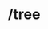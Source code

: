 ---
title: /tree
position_number: 1.5
type: get
description: Count trees for a user
content_markdown_method: |-
  The following method allows you to retrieve the number of trees planted by a specific user
parameters:
  - name: QUERY PARAM
    content: enterpriseId
    values: string
  - name: QUERY PARAM
    content: user
    values: string
content_markdown: |-
  **enterpriseId** Id of your enterprise. Example of an enterprise id: 11111111 (Enterprise Ids are 8 digits long)<br/>
  **user** End user by whom the trees were planted. Example of an user: email@test.com

  Status: 200
  {: .success}

  Response will be an object that has the following attributes:

  **enterpriseId** Identifier of the enterprise<br/>
  **user** End user by whom the trees were planted<br/>
  **count** Number of trees planted by a specific user
left_code_blocks:
  - code_block: |-
     https://api.digitalhumani.com/tree?enterpriseId=:enterpriseId&user=:user
    title:
    language: bash
right_request_blocks:
  - code_block: |1-
     https://api.digitalhumani.com/tree?enterpriseId=48a45261&user=test_user_1
    title: Example request
    language: bash
right_code_blocks:
  - code_block: |2-
      {
        "uuid": "eef9f369-9ae0-45b8-ab07-10650f53a71e",
        "created": "2019-05-17T00:36:25.797Z",
        "treeCount": 2,
        "enterpriseId": "11111111",
        "projectId": "93333333",
        "user": "email@test.com"
      }
    title: Example response
    language: json
---